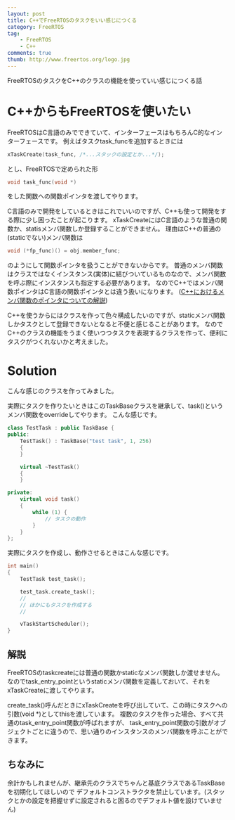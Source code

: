 ```yaml
---
layout: post
title: C++でFreeRTOSのタスクをいい感じにつくる
category: FreeRTOS
tag:
    - FreeRTOS
    - C++
comments: true
thumb: http://www.freertos.org/logo.jpg
---
```

FreeRTOSのタスクをC++のクラスの機能を使っていい感じにつくる話


# C++からもFreeRTOSを使いたい
FreeRTOSはC言語のみでできていて、インターフェースはもちろんC的なインターフェースです。
例えばタスクtask_funcを追加するときには

```c
xTaskCreate(task_func, /*...スタックの設定とか...*/);
```  

とし、FreeRTOSで定められた形

```c  
void task_func(void *)
```

をした関数への関数ポインタを渡してやります。


C言語のみで開発をしているときはこれでいいのですが、C++も使って開発をする際に少し困ったことが起こります。
xTaskCreateにはC言語のような普通の関数か、statisメンバ関数しか登録することができません。
理由はC++の普通の(staticでない)メンバ関数は  

```c
void (*fp_func)() = obj.member_func;
```  

のようにして関数ポインタを扱うことができないからです。
普通のメンバ関数はクラスではなくインスタンス(実体)に結びついているものなので、メンバ関数を呼ぶ際にインスタンスも指定する必要があります。
なのでC++ではメンバ関数ポインタはC言語の関数ポインタとは違う扱いになります。
([C++におけるメンバ関数のポインタについての解説](http://www7b.biglobe.ne.jp/~robe/cpphtml/html03/cpp03057.html))

C++を使うからにはクラスを作って色々構成したいのですが、staticメンバ関数しかタスクとして登録できないとなると不便と感じることがあります。
なのでC++のクラスの機能をうまく使いつつタスクを表現するクラスを作って、便利にタスクがつくれないかと考えました。


# Solution
こんな感じのクラスを作ってみました。

<script src="https://gist.github.com/idt12312/b7f8379ad2b0b7c72079e3bb6723df12.js"></script>

実際にタスクを作りたいときはこのTaskBaseクラスを継承して、task()というメンバ関数をoverrideしてやります。
こんな感じです。

```cpp
class TestTask : public TaskBase {
public:
	TestTask() : TaskBase("test task", 1, 256) 
    {
    }

	virtual ~TestTask()
    {
    }

private:
	virtual void task()
    {
        while (1) {
            // タスクの動作
        }
    }
};
```

実際にタスクを作成し、動作させるときはこんな感じです。

```c
int main()
{
    TestTask test_task();

    test_task.create_task();
    //
    // ほかにもタスクを作成する
    //

    vTaskStartScheduler();
}
```

## 解説
FreeRTOSのtaskcreateには普通の関数かstaticなメンバ関数しか渡せません。
なのでtask_entry_pointというstaticメンバ関数を定義しておいて、それをxTaskCreateに渡してやります。

create_task()呼んだときにxTaskCreateを呼び出していて、この時にタスクへの引数(void *)としてthisを渡しています。
複数のタスクを作った場合、すべて共通のtask_entry_point関数が呼ばれますが、
task_entry_point関数の引数がオブジェクトごとに違うので、思い通りのインスタンスのメンバ関数を呼ぶことができます。

## ちなみに
余計かもしれませんが、継承先のクラスでちゃんと基底クラスであるTaskBaseを初期化してほしいので
デフォルトコンストラクタを禁止しています。(スタックとかの設定を把握せずに設定されると困るのでデフォルト値を設けていません)

